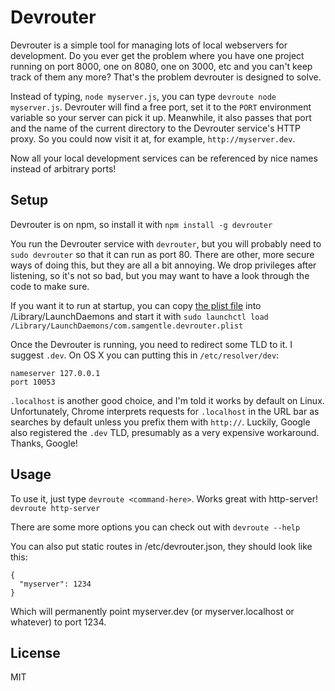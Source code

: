 Devrouter
=========

Devrouter is a simple tool for managing lots of local webservers for development. Do you ever get the problem where you have one project running on port 8000, one on 8080, one on 3000, etc and you can't keep track of them any more? That's the problem devrouter is designed to solve.

Instead of typing, `node myserver.js`, you can type `devroute node myserver.js`. Devrouter will find a free port, set it to the `PORT` environment variable so your server can pick it up. Meanwhile, it also passes that port and the name of the current directory to the Devrouter service's HTTP proxy. So you could now visit it at, for example, `http://myserver.dev`.

Now all your local development services can be referenced by nice names instead of arbitrary ports!


Setup
-----

Devrouter is on npm, so install it with `npm install -g devrouter`

You run the Devrouter service with `devrouter`, but you will probably need to `sudo devrouter` so that it can run as port 80. There are other, more secure ways of doing this, but they are all a bit annoying. We drop privileges after listening, so it's not so bad, but you may want to have a look through the code to make sure.

If you want it to run at startup, you can copy [the plist file](https://github.com/sgentle/devrouter/blob/master/com.samgentle.devrouter.plist) into /Library/LaunchDaemons and start it with `sudo launchctl load /Library/LaunchDaemons/com.samgentle.devrouter.plist`

Once the Devrouter is running, you need to redirect some TLD to it. I suggest `.dev`. On OS X you can putting this in `/etc/resolver/dev`:

```
nameserver 127.0.0.1
port 10053
```

`.localhost` is another good choice, and I'm told it works by default on Linux. Unfortunately, Chrome interprets requests for `.localhost` in the URL bar as searches by default unless you prefix them with `http://`. Luckily, Google also registered the `.dev` TLD, presumably as a very expensive workaround. Thanks, Google!


Usage
-----

To use it, just type `devroute <command-here>`. Works great with http-server! `devroute http-server`

There are some more options you can check out with `devroute --help`

You can also put static routes in /etc/devrouter.json, they should look like this:
```
{
  "myserver": 1234
}
```
Which will permanently point myserver.dev (or myserver.localhost or whatever) to port 1234.


License
-------

MIT
